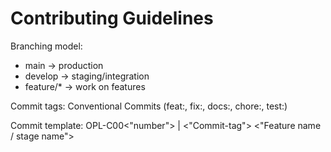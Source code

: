 # Contributing Guidelines

Branching model:
- main -> production
- develop -> staging/integration
- feature/* -> work on features

Commit tags: Conventional Commits (feat:, fix:, docs:, chore:, test:)

Commit template: OPL-C00<"number"> | <"Commit-tag"> <"Feature name / stage name">
